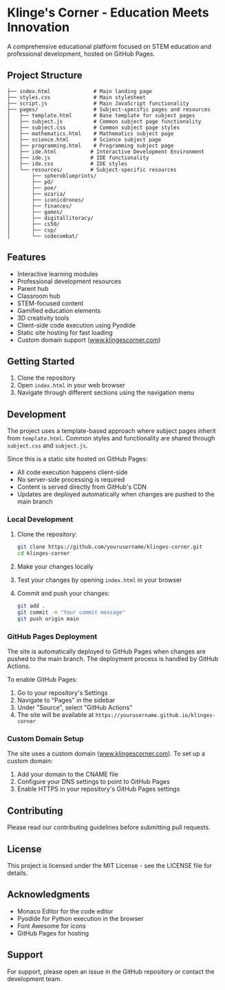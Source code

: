 # Klinge's Corner - Education Meets Innovation

A comprehensive educational platform focused on STEM education and professional development, hosted on GitHub Pages.

## Project Structure

```
├── index.html              # Main landing page
├── styles.css              # Main stylesheet
├── script.js               # Main JavaScript functionality
├── pages/                  # Subject-specific pages and resources
│   ├── template.html       # Base template for subject pages
│   ├── subject.js          # Common subject page functionality
│   ├── subject.css         # Common subject page styles
│   ├── mathematics.html    # Mathematics subject page
│   ├── science.html        # Science subject page
│   ├── programming.html    # Programming subject page
│   ├── ide.html           # Interactive Development Environment
│   ├── ide.js             # IDE functionality
│   ├── ide.css            # IDE styles
│   └── resources/         # Subject-specific resources
│       ├── spheroblueprints/
│       ├── pd/
│       ├── poe/
│       ├── ozaria/
│       ├── iconicdrones/
│       ├── finances/
│       ├── games/
│       ├── digitalliteracy/
│       ├── cs50/
│       ├── csp/
│       └── codecombat/
```

## Features

- Interactive learning modules
- Professional development resources
- Parent hub
- Classroom hub
- STEM-focused content
- Gamified education elements
- 3D creativity tools
- Client-side code execution using Pyodide
- Static site hosting for fast loading
- Custom domain support (www.klingescorner.com)

## Getting Started

1. Clone the repository
2. Open `index.html` in your web browser
3. Navigate through different sections using the navigation menu

## Development

The project uses a template-based approach where subject pages inherit from `template.html`. Common styles and functionality are shared through `subject.css` and `subject.js`.

Since this is a static site hosted on GitHub Pages:
- All code execution happens client-side
- No server-side processing is required
- Content is served directly from GitHub's CDN
- Updates are deployed automatically when changes are pushed to the main branch

### Local Development

1. Clone the repository:
   ```bash
   git clone https://github.com/yourusername/klinges-corner.git
   cd klinges-corner
   ```

2. Make your changes locally

3. Test your changes by opening `index.html` in your browser

4. Commit and push your changes:
   ```bash
   git add .
   git commit -m "Your commit message"
   git push origin main
   ```

### GitHub Pages Deployment

The site is automatically deployed to GitHub Pages when changes are pushed to the main branch. The deployment process is handled by GitHub Actions.

To enable GitHub Pages:
1. Go to your repository's Settings
2. Navigate to "Pages" in the sidebar
3. Under "Source", select "GitHub Actions"
4. The site will be available at `https://yourusername.github.io/klinges-corner`

### Custom Domain Setup

The site uses a custom domain (www.klingescorner.com). To set up a custom domain:
1. Add your domain to the CNAME file
2. Configure your DNS settings to point to GitHub Pages
3. Enable HTTPS in your repository's GitHub Pages settings

## Contributing

Please read our contributing guidelines before submitting pull requests.

## License

This project is licensed under the MIT License - see the LICENSE file for details.

## Acknowledgments

- Monaco Editor for the code editor
- Pyodide for Python execution in the browser
- Font Awesome for icons
- GitHub Pages for hosting

## Support

For support, please open an issue in the GitHub repository or contact the development team. 